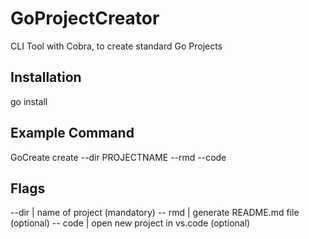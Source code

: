 # GoProjectCreator

CLI Tool with Cobra, to create standard Go Projects 

## Installation
go install 

## Example Command
GoCreate create --dir PROJECTNAME --rmd --code 

## Flags 
--dir | name of project (mandatory)
-- rmd | generate README.md file (optional)
-- code | open new project in vs.code (optional)